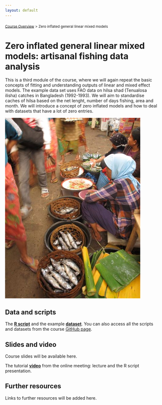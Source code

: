 ```yaml
---
layout: default
---
```


<sub>[Course Overview](index.md) \> Zero inflated general linear mixed models</sub>

# Zero inflated general linear mixed models: artisanal fishing data analysis

This is a third module of the course, where we will again repeat the basic concepts of fitting and understanding outputs of linear and mixed effect models. The example data set uses FAO data on hilsa shad (Tenualosa ilisha) catches in Bangladesh (1992-1993). We will aim to standardise caches of hilsa based on the net lenght, number of days fishing, area and month. We will introduce a concept of zero inflated models and how to deal with datasets that have a lot of zero entries.

![](./images/hilsha_S.jpg)

## Data and scripts

The [**R script**](Hilsha1.R) and the example [**dataset**](hilsha.csv). You can also access all the scripts and datasets from the course [GitHub page](https://github.com/fishsizeproject/CPUEcourse).

## Slides and video

Course slides will be available here.

The tutorial [**video**](https://youtu.be/eridyDYjF7Q) from the online meeting: lecture and the R script presentation.

## Further resources

Links to further resources will be added here.

<br/>
